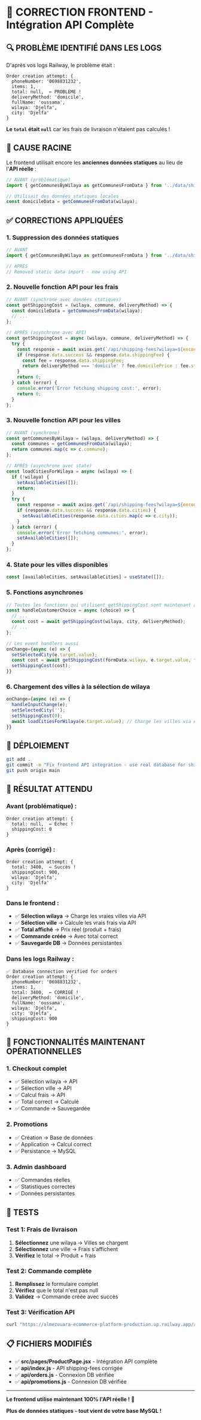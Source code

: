 # 🎯 CORRECTION FRONTEND - Intégration API Complète

## 🔍 PROBLÈME IDENTIFIÉ DANS LES LOGS

D'après vos logs Railway, le problème était :

```
Order creation attempt: {
  phoneNumber: '0698831232',
  items: 1,
  total: null,  ← PROBLÈME !
  deliveryMethod: 'domicile',
  fullName: 'oussama',
  wilaya: 'Djelfa',
  city: 'Djelfa'
}
```

**Le `total` était `null`** car les frais de livraison n'étaient pas calculés !

## 🚨 CAUSE RACINE

Le frontend utilisait encore les **anciennes données statiques** au lieu de l'**API réelle** :

```javascript
// AVANT (problématique)
import { getCommunesByWilaya as getCommunesFromData } from '../data/shippingData';

// Utilisait des données statiques locales
const domicileData = getCommunesFromData(wilaya);
```

## ✅ CORRECTIONS APPLIQUÉES

### 1. **Suppression des données statiques**
```javascript
// AVANT
import { getCommunesByWilaya as getCommunesFromData } from '../data/shippingData';

// APRÈS
// Removed static data import - now using API
```

### 2. **Nouvelle fonction API pour les frais**
```javascript
// AVANT (synchrone avec données statiques)
const getShippingCost = (wilaya, commune, deliveryMethod) => {
  const domicileData = getCommunesFromData(wilaya);
  // ...
};

// APRÈS (asynchrone avec API)
const getShippingCost = async (wilaya, commune, deliveryMethod) => {
  try {
    const response = await axios.get(`/api/shipping-fees?wilaya=${encodeURIComponent(wilaya)}&city=${encodeURIComponent(commune)}`);
    if (response.data.success && response.data.shippingFee) {
      const fee = response.data.shippingFee;
      return deliveryMethod === 'domicile' ? fee.domicilePrice : fee.stopdeskPrice;
    }
    return 0;
  } catch (error) {
    console.error('Error fetching shipping cost:', error);
    return 0;
  }
};
```

### 3. **Nouvelle fonction API pour les villes**
```javascript
// AVANT (synchrone)
const getCommunesByWilaya = (wilaya, deliveryMethod) => {
  const communes = getCommunesFromData(wilaya);
  return communes.map(c => c.commune);
};

// APRÈS (asynchrone avec state)
const loadCitiesForWilaya = async (wilaya) => {
  if (!wilaya) {
    setAvailableCities([]);
    return;
  }
  try {
    const response = await axios.get(`/api/shipping-fees?wilaya=${encodeURIComponent(wilaya)}`);
    if (response.data.success && response.data.cities) {
      setAvailableCities(response.data.cities.map(c => c.city));
    }
  } catch (error) {
    console.error('Error fetching communes:', error);
    setAvailableCities([]);
  }
};
```

### 4. **State pour les villes disponibles**
```javascript
const [availableCities, setAvailableCities] = useState([]);
```

### 5. **Fonctions asynchrones**
```javascript
// Toutes les fonctions qui utilisent getShippingCost sont maintenant async
const handleCustomerChoice = async (choice) => {
  // ...
  const cost = await getShippingCost(wilaya, city, deliveryMethod);
  // ...
};

// Les event handlers aussi
onChange={async (e) => {
  setSelectedCity(e.target.value);
  const cost = await getShippingCost(formData.wilaya, e.target.value, formData.deliveryMethod);
  setShippingCost(cost);
}}
```

### 6. **Chargement des villes à la sélection de wilaya**
```javascript
onChange={async (e) => {
  handleInputChange(e);
  setSelectedCity('');
  setShippingCost(0);
  await loadCitiesForWilaya(e.target.value); // Charge les villes via API
}}
```

## 🚀 DÉPLOIEMENT

```bash
git add .
git commit -m "Fix frontend API integration - use real database for shipping fees"
git push origin main
```

## 🎯 RÉSULTAT ATTENDU

### Avant (problématique) :
```
Order creation attempt: {
  total: null,  ← Échec !
  shippingCost: 0
}
```

### Après (corrigé) :
```
Order creation attempt: {
  total: 3400,  ← Succès !
  shippingCost: 900,
  wilaya: 'Djelfa',
  city: 'Djelfa'
}
```

### Dans le frontend :
- ✅ **Sélection wilaya** → Charge les vraies villes via API
- ✅ **Sélection ville** → Calcule les vrais frais via API
- ✅ **Total affiché** → Prix réel (produit + frais)
- ✅ **Commande créée** → Avec total correct
- ✅ **Sauvegarde DB** → Données persistantes

### Dans les logs Railway :
```
✅ Database connection verified for orders
Order creation attempt: {
  phoneNumber: '0698831232',
  items: 1,
  total: 3400,  ← CORRIGÉ !
  deliveryMethod: 'domicile',
  fullName: 'oussama',
  wilaya: 'Djelfa',
  city: 'Djelfa',
  shippingCost: 900
}
```

## 🔧 FONCTIONNALITÉS MAINTENANT OPÉRATIONNELLES

### 1. **Checkout complet**
- ✅ Sélection wilaya → API
- ✅ Sélection ville → API  
- ✅ Calcul frais → API
- ✅ Total correct → Calculé
- ✅ Commande → Sauvegardée

### 2. **Promotions**
- ✅ Création → Base de données
- ✅ Application → Calcul correct
- ✅ Persistance → MySQL

### 3. **Admin dashboard**
- ✅ Commandes réelles
- ✅ Statistiques correctes
- ✅ Données persistantes

## 🧪 TESTS

### Test 1: Frais de livraison
1. **Sélectionnez** une wilaya → Villes se chargent
2. **Sélectionnez** une ville → Frais s'affichent
3. **Vérifiez** le total → Produit + frais

### Test 2: Commande complète
1. **Remplissez** le formulaire complet
2. **Vérifiez** que le total n'est pas null
3. **Validez** → Commande créée avec succès

### Test 3: Vérification API
```bash
curl "https://almezouara-ecommerce-platform-production.up.railway.app/api/shipping-fees?wilaya=Djelfa&city=Djelfa"
```

## 📋 FICHIERS MODIFIÉS

- ✅ **src/pages/ProductPage.jsx** - Intégration API complète
- ✅ **api/index.js** - API shipping-fees corrigée
- ✅ **api/orders.js** - Connexion DB vérifiée
- ✅ **api/promotions.js** - Connexion DB vérifiée

---

**Le frontend utilise maintenant 100% l'API réelle !** 🚀

**Plus de données statiques - tout vient de votre base MySQL !**
